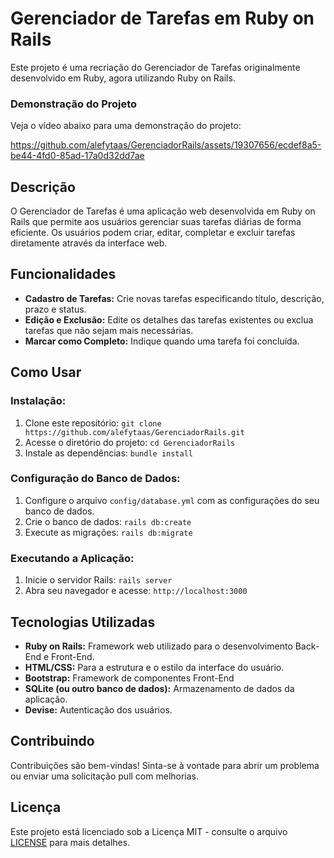 # Gerenciador de Tarefas em Ruby on Rails
Este projeto é uma recriação do Gerenciador de Tarefas originalmente desenvolvido em Ruby, agora utilizando Ruby on Rails.


### Demonstração do Projeto

Veja o vídeo abaixo para uma demonstração do projeto:






https://github.com/alefytaas/GerenciadorRails/assets/19307656/ecdef8a5-be44-4fd0-85ad-17a0d32dd7ae







## Descrição

O Gerenciador de Tarefas é uma aplicação web desenvolvida em Ruby on Rails que permite aos usuários gerenciar suas tarefas diárias de forma eficiente. Os usuários podem criar, editar, completar e excluir tarefas diretamente através da interface web.

## Funcionalidades

- **Cadastro de Tarefas:** Crie novas tarefas especificando título, descrição, prazo e status.
- **Edição e Exclusão:** Edite os detalhes das tarefas existentes ou exclua tarefas que não sejam mais necessárias.
- **Marcar como Completo:** Indique quando uma tarefa foi concluída.


## Como Usar

### Instalação:

1. Clone este repositório: `git clone https://github.com/alefytaas/GerenciadorRails.git`
2. Acesse o diretório do projeto: `cd GerenciadorRails`
3. Instale as dependências: `bundle install`

### Configuração do Banco de Dados:

1. Configure o arquivo `config/database.yml` com as configurações do seu banco de dados.
2. Crie o banco de dados: `rails db:create`
3. Execute as migrações: `rails db:migrate`

### Executando a Aplicação:

1. Inicie o servidor Rails: `rails server`
2. Abra seu navegador e acesse: `http://localhost:3000`

## Tecnologias Utilizadas

- **Ruby on Rails:** Framework web utilizado para o desenvolvimento Back-End e Front-End.
- **HTML/CSS:** Para a estrutura e o estilo da interface do usuário.
- **Bootstrap:** Framework de componentes Front-End
- **SQLite (ou outro banco de dados):** Armazenamento de dados da aplicação.
- **Devise:** Autenticação dos usuários.

## Contribuindo

Contribuições são bem-vindas! Sinta-se à vontade para abrir um problema ou enviar uma solicitação pull com melhorias.

## Licença

Este projeto está licenciado sob a Licença MIT - consulte o arquivo [LICENSE](LICENSE) para mais detalhes.
